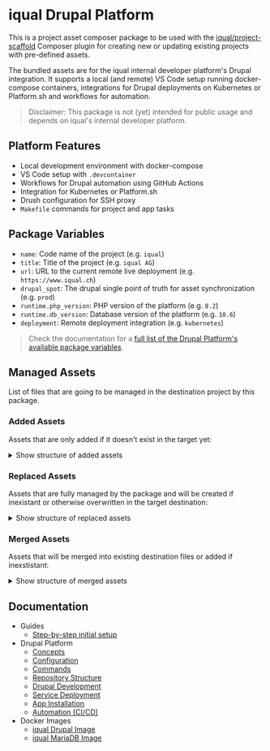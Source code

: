 # iqual Drupal Platform

This is a project asset composer package to be used with the [iqual/project-scaffold](https://github.com/iqual-ch/project-scaffold) Composer plugin for creating new or updating existing projects with pre-defined assets.

The bundled assets are for the iqual internal developer platform's Drupal integration. It supports a local (and remote) VS Code setup running docker-compose containers, integrations for Drupal deployments on Kubernetes or Platform.sh and workflows for automation.

> Disclaimer: This package is not (yet) intended for public usage and depends on iqual's internal developer platform.

## Platform Features

* Local development environment with docker-compose
* VS Code setup with `.devcontainer`
* Workflows for Drupal automation using GitHub Actions
* Integration for Kubernetes or Platform.sh
* Drush configuration for SSH proxy
* `Makefile` commands for project and app tasks

## Package Variables

* `name`: Code name of the project (e.g. `iqual`)
* `title`: Title of the project (e.g. `iqual AG`)
* `url`: URL to the current remote live deployment (e.g. `https://www.iqual.ch`)
* `drupal_spot`: The drupal single point of truth for asset synchronization (e.g. `prod`)
* `runtime.php_version`: PHP version of the platform (e.g. `8.2`)
* `runtime.db_version`: Database version of the platform (e.g. `10.6`)
* `deployment`: Remote deployment integration (e.g. `kubernetes`)

> Check the documentation for a [full list of the Drupal Platform's available package variables](./docs/configuration.md#drupal-platform-package-variables).

## Managed Assets

List of files that are going to be managed in the destination project by this package.

### Added Assets

Assets that are only added if it doesn't exist in the target yet:

<details>
<summary>Show structure of added assets</summary>
<br>

```
assets/add/
├── .platform
│   └── routes.yaml.twig
└── @web-root
    └── sites
        └── default
            ├── all.settings.php
            ├── local.services.yml
            └── local.settings.php.twig
```

</details>

### Replaced Assets

Assets that are fully managed by the package and will be created if inexistant or otherwise overwritten in the target destination:

<details>
<summary>Show structure of replaced assets</summary>
<br>

```
assets/replace/
├── .devcontainer
│   └── devcontainer.json
├── .github
│   ├── actions
│   │   ├── install-local
│   │   │   └── action.yml.twig
│   │   └── upgrade
│   │       ├── rector.php
│   │       └── upgrade.sh
│   └── workflows
│       ├── update.yml.twig
│       ├── upgrade.yml.twig
│       └── visual-regression-testing.yml.twig
├── .vscode
│   ├── launch.json
│   └── settings.json.twig
├── @app-root
│   ├── .environment.twig
│   ├── drush
│   │   ├── drush.yml
│   │   ├── platformsh_generate_drush_yml.php.twig
│   │   └── sites
│   │       └── self.site.yml.twig
│   ├── php.ini.twig
│   └── resources
│       ├── build.sh.twig
│       ├── deploy.mk.twig
│       ├── deploy.sh.twig
│       ├── drupal.mk
│       ├── robots.txt.twig
│       └── utility.mk
├── @web-root
│   └── sites
│       └── default
│           ├── settings.php
│           └── settings.platformsh.php.twig
├── Makefile
├── README.md.twig
└── manifests
    ├── dev
    │   └── patch.yml.twig
    ├── stage
    │   └── patch.yml.twig
    ├── prod
    │   └── patch.yml.twig
    └── local
        └── docker-compose.yml.twig
```

</details>

### Merged Assets

Assets that will be merged into existing destination files or added if inexstistant:

<details>
<summary>Show structure of merged assets</summary>
<br>

```
assets/merge/
├── .dockerignore
├── .env.twig
├── .env.visreg.twig
├── .gitattributes
├── .gitignore.twig
├── .platform
│   └── services.yaml.twig
└── .platform.app.yaml.twig
```

</details>

## Documentation

* Guides
  * [Step-by-step initial setup](https://support-iqual.atlassian.net/wiki/spaces/ID/pages/2532704262/Initial+setup+G)
* Drupal Platform
  * [Concepts](./docs/concepts.md)
  * [Configuration](./docs/configuration.md)
  * [Commands](./docs/commands.md)
  * [Repository Structure](./docs/structure.md)
  * [Drupal Development](./docs/drupal-development.md)
  * [Service Deployment](./docs/deployment.md)
  * [App Installation](./docs/installation.md)
  * [Automation (CI/CD)](./docs/automation.md)
* Docker Images
  * [iqual Drupal Image](https://github.com/iqual-ch/dc-drupal/)
  * [iqual MariaDB Image](https://github.com/iqual-ch/dc-mariadb/)